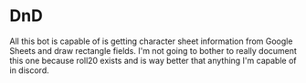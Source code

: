 # DnD
 All this bot is capable of is getting character sheet information from Google Sheets and draw rectangle fields. I'm not going to bother to really document this one because roll20 exists and is way better that anything I'm capable of in discord.